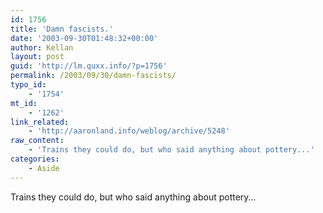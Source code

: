 ```yaml
---
id: 1756
title: 'Damn fascists.'
date: '2003-09-30T01:48:32+00:00'
author: Kellan
layout: post
guid: 'http://lm.quxx.info/?p=1756'
permalink: /2003/09/30/damn-fascists/
typo_id:
    - '1754'
mt_id:
    - '1262'
link_related:
    - 'http://aaronland.info/weblog/archive/5248'
raw_content:
    - 'Trains they could do, but who said anything about pottery...'
categories:
    - Aside
---
```


Trains they could do, but who said anything about pottery…